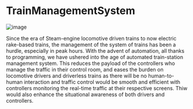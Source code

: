 # TrainManagementSystem
![image](https://user-images.githubusercontent.com/72607313/166103919-15a24c5b-92e1-49ef-81c1-338bf1da94bd.png)

Since the era of Steam-engine locomotive driven trains to now electric rake-based trains, the management of the system of trains has been a hurdle, especially in peak hours. With the advent of automation, all thanks to programming, we have ushered into the age of automated train-station management system. This reduces the payload of the controllers who manage the traffic in their control room, and eases the burden on locomotive drivers and driverless trains as there will be no human-to-human interaction and traffic control would be smooth and efficient with controllers monitoring the real-time traffic at their respective screens. Thiw would also enhance the situational awareness of both drivers and controllers.
